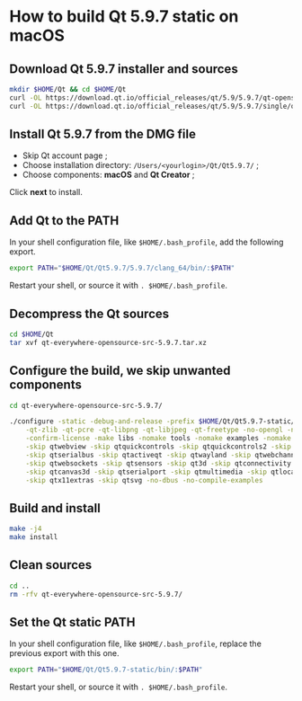 # How to build Qt 5.9.7 static on macOS

## Download Qt 5.9.7 installer and sources

```bash
mkdir $HOME/Qt && cd $HOME/Qt
curl -OL https://download.qt.io/official_releases/qt/5.9/5.9.7/qt-opensource-mac-x64-5.9.7.dmg
curl -OL https://download.qt.io/official_releases/qt/5.9/5.9.7/single/qt-everywhere-opensource-src-5.9.7.tar.xz
```

## Install Qt 5.9.7 from the DMG file

* Skip Qt account page ;
* Choose installation directory: `/Users/<yourlogin>/Qt/Qt5.9.7/` ;
* Choose components: **macOS** and **Qt Creator** ;

Click **next** to install.

## Add Qt to the PATH

In your shell configuration file, like `$HOME/.bash_profile`, add the following export.

```bash
export PATH="$HOME/Qt/Qt5.9.7/5.9.7/clang_64/bin/:$PATH"
```

Restart your shell, or source it with `. $HOME/.bash_profile`.

## Decompress the Qt sources

```bash
cd $HOME/Qt
tar xvf qt-everywhere-opensource-src-5.9.7.tar.xz
```

## Configure the build, we skip unwanted components

```bash
cd qt-everywhere-opensource-src-5.9.7/

./configure -static -debug-and-release -prefix $HOME/Qt/Qt5.9.7-static/ \
    -qt-zlib -qt-pcre -qt-libpng -qt-libjpeg -qt-freetype -no-opengl -no-openvg -opensource \
    -confirm-license -make libs -nomake tools -nomake examples -nomake tests -skip qtwebengine \
    -skip qtwebview -skip qtquickcontrols -skip qtquickcontrols2 -skip qtlocation -skip qtscript \
    -skip qtserialbus -skip qtactiveqt -skip qtwayland -skip qtwebchannel -skip qtgraphicaleffects \
    -skip qtwebsockets -skip qtsensors -skip qt3d -skip qtconnectivity -skip qtdeclarative \
    -skip qtcanvas3d -skip qtserialport -skip qtmultimedia -skip qtlocation -skip qtandroidextras \
    -skip qtx11extras -skip qtsvg -no-dbus -no-compile-examples
```

## Build and install

```bash
make -j4
make install
```

## Clean sources

```bash
cd ..
rm -rfv qt-everywhere-opensource-src-5.9.7/
```

## Set the Qt static PATH

In your shell configuration file, like `$HOME/.bash_profile`, replace the previous export with this one.

```bash
export PATH="$HOME/Qt/Qt5.9.7-static/bin/:$PATH"
```

Restart your shell, or source it with `. $HOME/.bash_profile`.
